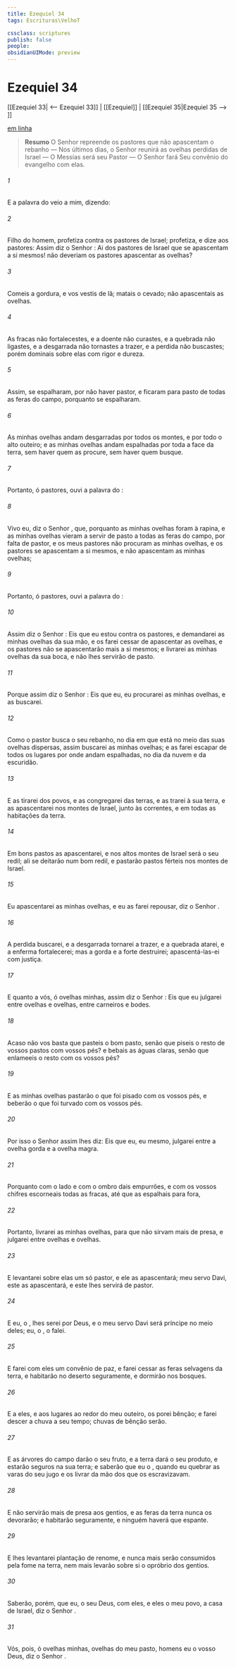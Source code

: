 ```yaml
---
title: Ezequiel 34
tags: Escrituras\VelhoT

cssclass: scriptures
publish: false
people:
obsidianUIMode: preview
---
```


# Ezequiel 34
[[Ezequiel 33| <-- Ezequiel 33]] | [[Ezequiel]] | [[Ezequiel 35|Ezequiel 35 --> ]]

[em linha](https://churchofjesuschrist.org/study/scriptures/ot/ezek/34?lang=por)

> __Resumo__
O Senhor repreende os pastores que não apascentam o rebanho — Nos últimos dias, o Senhor reunirá as ovelhas perdidas de Israel — O Messias será seu Pastor — O Senhor fará Seu convênio do evangelho com elas.

###### 1 
E a palavra do  veio a mim, dizendo:

###### 2 
Filho do homem, profetiza contra os pastores de Israel; profetiza, e dize aos pastores: Assim diz o Senhor : Ai dos pastores de Israel que se apascentam a si mesmos!  não deveriam os pastores apascentar as ovelhas?

###### 3 
Comeis a gordura, e vos vestis de lã; matais o cevado;  não apascentais as ovelhas.

###### 4 
As fracas não fortalecestes, e a doente não curastes, e a quebrada não ligastes, e a desgarrada não tornastes a trazer, e a perdida não buscastes; porém dominais sobre elas com rigor e dureza.

###### 5 
Assim, se espalharam, por não haver pastor, e ficaram para pasto de todas as feras do campo, porquanto se espalharam.

###### 6 
As minhas ovelhas andam desgarradas por todos os montes, e por todo o alto outeiro; e as minhas ovelhas andam espalhadas por toda a face da terra, sem haver quem as procure, sem haver quem  busque.

###### 7 
Portanto, ó pastores, ouvi a palavra do :

###### 8 
Vivo eu, diz o Senhor , que, porquanto as minhas ovelhas foram  à rapina, e as minhas ovelhas vieram a servir de pasto a todas as feras do campo, por falta de pastor, e os meus pastores não procuram as minhas ovelhas, e os pastores se apascentam a si mesmos, e não apascentam as minhas ovelhas;

###### 9 
Portanto, ó pastores, ouvi a palavra do :

###### 10 
Assim diz o Senhor : Eis que eu estou contra os pastores, e demandarei as minhas ovelhas da sua mão, e os farei cessar de apascentar as ovelhas, e os pastores não se apascentarão mais a si mesmos; e livrarei as minhas ovelhas da sua boca, e não lhes servirão  de pasto.

###### 11 
Porque assim diz o Senhor : Eis que eu, eu  procurarei as minhas ovelhas, e as buscarei.

###### 12 
Como o pastor busca o seu rebanho, no dia em que está no meio das suas ovelhas dispersas, assim buscarei as minhas ovelhas; e as farei escapar de todos os lugares por onde andam espalhadas, no dia da nuvem e da escuridão.

###### 13 
E as tirarei dos povos, e as congregarei das terras, e as trarei à sua terra, e as apascentarei nos montes de Israel, junto às correntes, e em todas as habitações da terra.

###### 14 
Em bons pastos as apascentarei, e nos altos montes de Israel será o seu redil; ali se deitarão num bom redil, e pastarão  pastos férteis nos montes de Israel.

###### 15 
Eu apascentarei as minhas ovelhas, e eu as farei repousar, diz o Senhor .

###### 16 
A perdida buscarei, e a desgarrada tornarei a trazer, e a quebrada atarei, e a enferma fortalecerei; mas a gorda e a forte destruirei; apascentá-las-ei com justiça.

###### 17 
E quanto a vós, ó ovelhas minhas, assim diz o Senhor : Eis que eu julgarei entre ovelhas e ovelhas, entre carneiros e bodes.

###### 18 
Acaso não vos basta que pasteis o bom pasto, senão que piseis o resto de vossos pastos com vossos pés? e  bebais as águas claras, senão que enlameeis o resto com os vossos pés?

###### 19 
E as minhas ovelhas pastarão o que foi pisado com os vossos pés, e beberão o que foi turvado com os vossos pés.

###### 20 
Por isso o Senhor  assim lhes diz: Eis que eu, eu mesmo, julgarei entre a ovelha gorda e a ovelha magra.

###### 21 
Porquanto com o lado e com o ombro dais empurrões, e com os vossos chifres escorneais todas as fracas, até que as espalhais para fora,

###### 22 
Portanto, livrarei as minhas ovelhas, para que não sirvam mais de presa, e julgarei entre ovelhas e ovelhas.

###### 23 
E levantarei sobre elas um só pastor, e ele as apascentará; meu servo Davi, este as apascentará, e este lhes servirá de pastor.

###### 24 
E eu, o , lhes serei por Deus, e o meu servo Davi será príncipe no meio deles; eu, o , o falei.

###### 25 
E farei com eles um convênio de paz, e farei cessar as feras selvagens da terra, e habitarão no deserto seguramente, e dormirão nos bosques.

###### 26 
E a eles, e aos lugares ao redor do meu outeiro, os porei  bênção; e farei descer a chuva a seu tempo; chuvas de bênção serão.

###### 27 
E as árvores do campo darão o seu fruto, e a terra dará o seu produto, e estarão seguros na sua terra; e saberão que eu  o , quando eu quebrar as varas do seu jugo e os livrar da mão dos que os escravizavam.

###### 28 
E não servirão mais de presa aos gentios, e as feras da terra nunca  os devorarão; e habitarão seguramente, e ninguém haverá que  espante.

###### 29 
E lhes levantarei  plantação de renome, e nunca mais serão consumidos pela fome na terra, nem mais levarão sobre si o opróbrio dos gentios.

###### 30 
Saberão, porém, que eu, o  seu Deus,  com eles, e  eles  o meu povo, a casa de Israel, diz o Senhor .

###### 31 
Vós, pois, ó ovelhas minhas, ovelhas do meu pasto, homens  eu  o vosso Deus, diz o Senhor .

